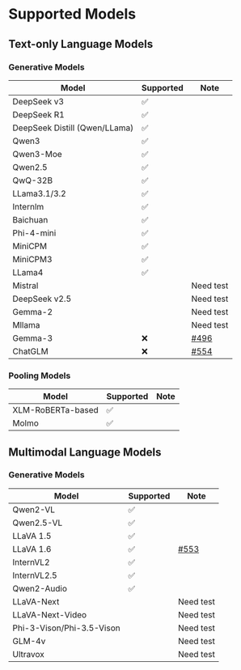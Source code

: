 # Supported Models

## Text-only Language Models

### Generative Models
| Model | Supported | Note |
|-------|-----------|------|
| DeepSeek v3 | ✅ | |
| DeepSeek R1 | ✅ | |
| DeepSeek Distill (Qwen/LLama) | ✅ | |
| Qwen3 | ✅ | |
| Qwen3-Moe | ✅ | |
| Qwen2.5 | ✅ | |
| QwQ-32B | ✅ | |
| LLama3.1/3.2 | ✅ | |
| Internlm | ✅ | |
| Baichuan | ✅ | |
| Phi-4-mini | ✅ | |
| MiniCPM | ✅ | |
| MiniCPM3 | ✅ | |
| LLama4 | ✅ | |
| Mistral | | Need test |
| DeepSeek v2.5 | |Need test |
| Gemma-2 | | Need test |
| Mllama |  |Need test|
| Gemma-3 | ❌ | [#496](https://github.com/vllm-project/vllm-ascend/issues/496) |
| ChatGLM | ❌ | [#554](https://github.com/vllm-project/vllm-ascend/issues/554) |

### Pooling Models
| Model | Supported | Note |
|-------|---------|------|
| XLM-RoBERTa-based | ✅ |  |
| Molmo | ✅ |  |

## Multimodal Language Models

### Generative Models
| Model | Supported | Note |
|-------|-----------|------|
| Qwen2-VL | ✅ | |
| Qwen2.5-VL | ✅ | |
| LLaVA 1.5 | ✅ | |
| LLaVA 1.6 | ✅ | [#553](https://github.com/vllm-project/vllm-ascend/issues/553) |
| InternVL2 | ✅ | |
| InternVL2.5 | ✅ | |
| Qwen2-Audio | ✅ |  |
| LLaVA-Next |  | Need test |
| LLaVA-Next-Video | | Need test |
| Phi-3-Vison/Phi-3.5-Vison | | Need test |
| GLM-4v | | Need test |
| Ultravox |  | Need test |
